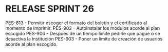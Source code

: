 # RELEASE SPRINT 26
PES-813 - Permitir escoger el formato del boletin y el certificado al momento de imprimir.
PES-902 - Autoinstalar los módulos acorde al plan escogido
PES-906 - Después de un tiempo limite pedirle que pague o se desactiva la institución
PES-903 - Poner un limite de creación de usuarios acorde al plan escogido.